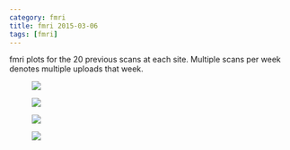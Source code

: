 ```yaml
---
category: fmri
title: fmri 2015-03-06
tags: [fmri]
---
```

fmri plots for the 20 previous scans at each site. Multiple scans per week denotes multiple uploads that week.
<figure>
    <a href="{{ production_url }}/spins/assets/images/fmri/15-03-06_fMRI_QC.png"><img src="{{ production_url }}/spins/assets/images/fmri/15-03-06_fMRI_QC.png"></a>
</figure>

<figure>
    <a href="{{ production_url }}/spins/assets/images/fmri/15-03-06_fMRI_QC_CMH.png"><img src="{{ production_url }}/spins/assets/images/fmri/15-03-06_fMRI_QC_CMH.png"></a>
</figure>

<figure>
    <a href="{{ production_url }}/spins/assets/images/fmri/15-03-06_fMRI_QC_MRC.png"><img src="{{ production_url }}/spins/assets/images/fmri/15-03-06_fMRI_QC_MRC.png"></a>
</figure>

<figure>
    <a href="{{ production_url }}/spins/assets/images/fmri/15-03-06_fMRI_QC_ZHH.png"><img src="{{ production_url }}/spins/assets/images/fmri/15-03-06_fMRI_QC_ZHH.png"></a>
</figure>

